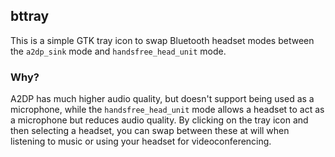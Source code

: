 ## bttray

This is a simple GTK tray icon to swap Bluetooth headset modes between the
`a2dp_sink` mode and `handsfree_head_unit` mode.

### Why?
A2DP has much higher audio quality, but doesn't support being used as a
microphone, while the `handsfree_head_unit` mode allows a headset to act as a
microphone but reduces audio quality. By clicking on the tray icon and then
selecting a headset, you can swap between these at will when listening to music
or using your headset for videoconferencing.
